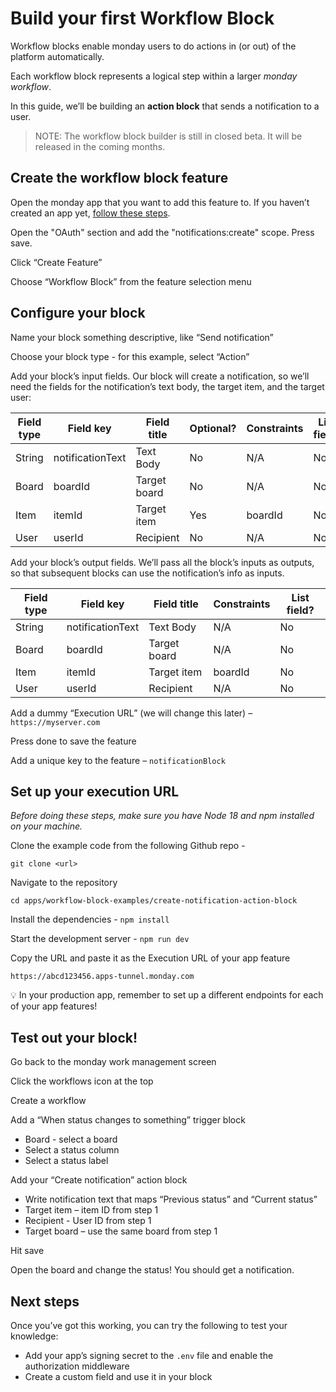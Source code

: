 # Build your first Workflow Block

Workflow blocks enable monday users to do actions in (or out) of the platform automatically. 

Each workflow block represents a logical step within a larger *monday workflow*. 

In this guide, we’ll be building an **action block** that sends a notification to a user. 

> NOTE: The workflow block builder is still in closed beta. It will be released in the coming months. 

## Create the workflow block feature

Open the monday app that you want to add this feature to. If you haven’t created an app yet, [follow these steps](https://developer.monday.com/apps/docs/manage#creating-a-new-app). 

Open the "OAuth" section and add the "notifications:create" scope. Press save. 

Click “Create Feature”

Choose “Workflow Block” from the feature selection menu

## Configure your block

Name your block something descriptive, like “Send notification”

Choose your block type - for this example, select “Action”

Add your block’s input fields. Our block will create a notification, so we’ll need the fields for the notification’s text body, the target item, and the target user: 

| Field type | Field key | Field title | Optional? | Constraints | List field? | Main field? |
| --- | --- | --- | --- | --- | --- | --- |
| String | notificationText | Text Body | No | N/A | No | Yes |
| Board | boardId | Target board | No | N/A | No | No |
| Item | itemId | Target item | Yes | boardId | No | No |
| User | userId | Recipient | No | N/A | No | No |

Add your block’s output fields. We’ll pass all the block’s inputs as outputs, so that subsequent blocks can use the notification’s info as inputs. 

| Field type | Field key | Field title | Constraints | List field? |
| --- | --- | --- | --- | --- |
| String | notificationText | Text Body | N/A | No |
| Board | boardId | Target board | N/A | No |
| Item | itemId | Target item | boardId | No |
| User | userId | Recipient | N/A | No |

Add a dummy “Execution URL” (we will change this later) –  `https://myserver.com`

Press done to save the feature

Add a unique key to the feature – `notificationBlock`

## Set up your execution URL

*Before doing these steps, make sure you have Node 18 and npm installed on your machine.* 

Clone the example code from the following Github repo - 

`git clone <url>`

Navigate to the repository

`cd apps/workflow-block-examples/create-notification-action-block`

Install the dependencies - `npm install`

Start the development server - `npm run dev`

Copy the URL and paste it as the Execution URL of your app feature

`https://abcd123456.apps-tunnel.monday.com` 

<aside>
💡 In your production app, remember to set up a different endpoints for each of your app features!

</aside>

## Test out your block!

Go back to the monday work management screen

Click the workflows icon at the top

Create a workflow

Add a “When status changes to something” trigger block

- Board - select a board
- Select a status column
- Select a status label

Add your “Create notification” action block

- Write notification text that maps “Previous status” and “Current status”
- Target item – item ID from step 1
- Recipient - User ID from step 1
- Target board – use the same board from step 1

Hit save

Open the board and change the status! You should get a notification. 

## Next steps

Once you’ve got this working, you can try the following to test your knowledge: 

- Add your app’s signing secret to the `.env` file and enable the authorization middleware
- Create a custom field and use it in your block